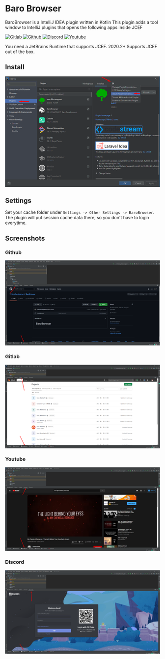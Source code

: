 # Baro Browser
BaroBrowser is a IntelliJ IDEA plugin written in Kotlin
This plugin adds a tool window to IntelliJ plugins that opens the following apps inside JCEF

<a href="https://gitlab.com">
<img src="https://pbs.twimg.com/profile_images/694241544899923968/Yj5sO9P4_400x400.png" alt="Gitlab" height="100" />
</a> 
<a href="https://github.com">
<img src="https://encrypted-tbn0.gstatic.com/images?q=tbn:ANd9GcQOoz6wDsAAy1TojizxK9oLHrkSedBarNb9Yw&usqp=CAU" alt="Github" height="100" />
</a> 
<a href="https://discord.com/app">
<img src="https://yt3.ggpht.com/ytc/AAUvwngytTGNxTh-n4C6TLomue6cb2bYni4XMnzG1m0mOA=s900-c-k-c0x00ffffff-no-rj" alt="Discord" height="100" />
</a> 
<a href="https://youtube.com">
<img src="https://www.ratgeberrecht.eu/content/inhalt/43/images/YouTube-icon-full_color.png" alt="Youtube" height="100" />
</a> 
<br/>

You need a JetBrains Runtime that supports JCEF. 2020.2+ Supports JCEF out of the box.

## Install
![Install](./images/install.png)

## Settings
Set your cache folder under `Settings -> Other Settings -> BaroBrowser`.
The plugin will put session cache data there, so you don't have to login everytime. 

## Screenshots
### Github
![Github](./images/github.png)
### Gitlab
![Gitlab](./images/gitlab.png)
### Youtube
![Youtube](./images/youtube.png)
### Discord
![Discord](./images/discord.png)
